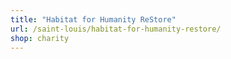 ```yaml
---
title: "Habitat for Humanity ReStore"
url: /saint-louis/habitat-for-humanity-restore/
shop: charity
---
```

